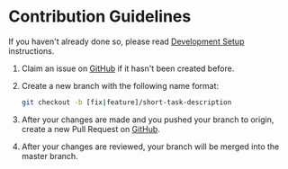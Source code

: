 #  Contribution Guidelines

If you haven't already done so, please read [Development Setup](https://github.com/basherru/hurricane-farm/blob/master/DEVELOPMENT_SETUP.md) instructions.

1. Claim an issue on [GitHub](https://github.com/basherru/hurricane-farm/issues) if it hasn't been created before.

2. Create a new branch with the following name format:

    ```bash
    git checkout -b [fix|feature]/short-task-description
    ```
    
3. After your changes are made and you pushed your branch to origin, create a new Pull Request on [GitHub](https://github.com/basherru/hurricane-farm/pulls).
4. After your changes are reviewed, your branch will be merged into the master branch.